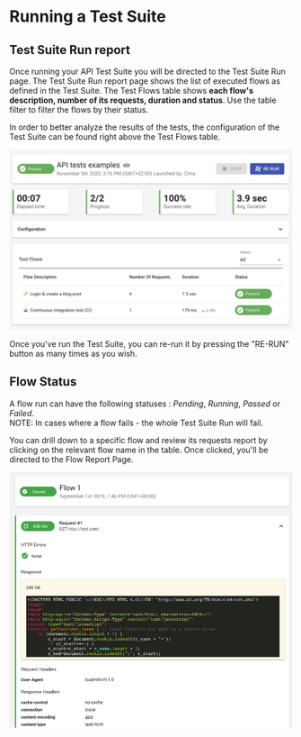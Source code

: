 # Running a Test Suite

## Test Suite Run report

Once running your API Test Suite you will be directed to the Test Suite Run page. The Test Suite Run report page shows the list of executed flows as defined in the Test Suite. The Test Flows table shows **each flow's description, number of its requests, duration and status**. Use the table filter to filter the flows by their status.

In order to better analyze the results of the tests, the configuration of the Test Suite can be found right above the Test Flows table.

![](../../.gitbook/assets/screen-shot-2021-02-01-at-13.26.03.png)

Once you've run the Test Suite, you can re-run it by pressing the "RE-RUN" button as many times as you wish.

## Flow Status

A flow run can have the following statuses : _Pending_, _Running_, _Passed_ or _Failed_.\
NOTE: In cases where a flow fails - the whole Test Suite Run will fail.

You can drill down to a specific flow and review its requests report by clicking on the relevant flow name in the table. Once clicked, you'll be directed to the Flow Report Page.

![Test Suite Flow run report page](../../.gitbook/assets/screen-shot-2019-09-23-at-12.05.58-pm.png)
